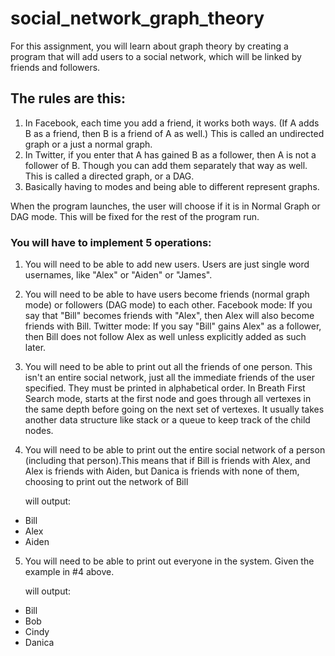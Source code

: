 # social_network_graph_theory
For this assignment, you will learn about graph theory by creating a program
that will add users to a social network, which will be linked by friends and
followers.
## The rules are this:
1. In Facebook, each time you add a friend, it works both ways. (If A adds B
as a friend, then B is a friend of A as well.) This is called an undirected
graph or a just a normal graph. 
2. In Twitter, if you enter that A has gained B as a follower, then A is not a
follower of B. Though you can add them separately that way as well. This is
called a directed graph, or a DAG. 
3. Basically having to modes and being able to different represent graphs. 

When the program launches, the user will choose if it is in Normal Graph or
DAG mode. This will be fixed for the rest of the program run.

### You will have to implement 5 operations:
1. You will need to be able to add new users. Users are just single word
usernames, like "Alex" or "Aiden" or "James".

2. You will need to be able to have users become friends (normal graph mode) or
followers (DAG mode) to each other. Facebook mode: If you say that "Bill" becomes
friends with "Alex", then Alex will also become friends with Bill. Twitter mode: If you
say "Bill" gains Alex" as a follower, then Bill does not follow Alex as well
unless explicitly added as such later.

3. You will need to be able to print out all the friends of one person. This
isn't an entire social network, just all the immediate friends of the user
specified. They must be printed in alphabetical order. In Breath First Search mode, 
starts at the first node and goes through all vertexes in the same depth before 
going on the next set of vertexes. It usually takes another data structure like 
stack or a queue to keep track of the child nodes.

4. You will need to be able to print out the entire social network of a
person (including that person).This means that if Bill is friends with Alex, 
and Alex is friends with Aiden, but Danica is friends with none of them, 
choosing to print out the network of Bill

    will output:
- Bill
- Alex
- Aiden

5. You will need to be able to print out everyone in
the system. Given the example in #4 above.

    will output:
- Bill
- Bob
- Cindy
- Danica
